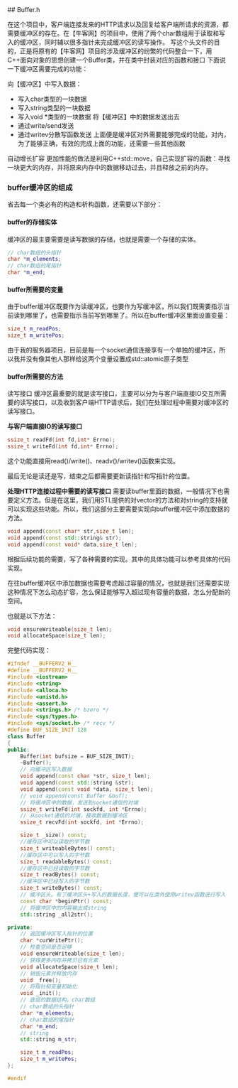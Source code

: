 <!--  -->## Buffer.h
在这个项目中，客户端连接发来的HTTP请求以及回复给客户端所请求的资源，都需要缓冲区的存在。在【牛客网】的项目中，使用了两个char数组用于读取和写入的缓冲区，同时辅以很多指针来完成缓冲区的读写操作。
写这个头文件的目的，正是将原有的【牛客网】项目的涉及缓冲区的纷繁的代码整合一下，用C++面向对象的思想创建一个Buffer类，并在类中封装对应的函数和接口
下面说一下缓冲区需要完成的功能：

向【缓冲区】中写入数据：
- 写入char类型的一块数据
- 写入string类型的一块数据
- 写入void *类型的一块数据
将【缓冲区】中的数据发送出去
- 通过write/send发送
- 通过writev分散写函数发送
上面便是缓冲区对外需要能够完成的功能，对内，为了能够正确，有效的完成上面的功能，还需要一些其他函数

自动增长扩容
更加性能的做法是利用C++std::move，自己实现扩容的函数：寻找一块更大的内存，并将原来内存中的数据移动过去，并且释放之前的内存。

### buffer缓冲区的组成
省去每一个类必有的构造和析构函数，还需要以下部分：

#### buffer的存储实体
缓冲区的最主要需要是读写数据的存储，也就是需要一个存储的实体。
```cpp
// char数组的头指针
char *m_elements;
// char数组的尾指针
char *m_end;
```
#### buffer所需要的变量
由于buffer缓冲区既要作为读缓冲区，也要作为写缓冲区，所以我们既需要指示当前读到哪里了，也需要指示当前写到哪里了。所以在buffer缓冲区里面设置变量：
```cpp
size_t m_readPos;
size_t m_writePos;
```
由于我的服务器项目，目前是每一个socket通信连接享有一个单独的缓冲区，所以我并没有像其他人那样给这两个变量设置成std::atomic原子类型

#### buffer所需要的方法
读写接口
缓冲区最重要的就是读写接口，主要可以分为与客户端直接IO交互所需要的读写接口，以及收到客户端HTTP请求后，我们在处理过程中需要对缓冲区的读写接口。

**与客户端直接IO的读写接口**
```cpp
ssize_t readFd(int fd,int* Errno);
ssize_t writeFd(int fd,int* Errno);
```
这个功能直接用read()/write()、readv()/writev()函数来实现。

最后无论是读还是写，结束之后都需要更新读指针和写指针的位置。

**处理HTTP连接过程中需要的读写接口**
需要读buffer里面的数据，一般情况下也需要定义方法。但是在这里，我们用STL提供的对vector的方法和对string的支持就可以实现这些功能。所以，我们这部分主要需要实现向buffer缓冲区中添加数据的方法。
```cpp
void append(const char* str,size_t len);
void append(const std::string& str);
void append(const void* data,size_t len);
```
根据后续功能的需要，写了各种需要的实现。其中的具体功能可以参考具体的代码实现。

在往buffer缓冲区中添加数据也需要考虑超过容量的情况，也就是我们还需要实现这种情况下怎么动态扩容，怎么保证能够写入超过现有容量的数据，怎么分配新的空间。

也就是以下方法：
```cpp
void ensureWriteable(size_t len);
void allocateSpace(size_t len);
```

完整代码实现：
```cpp
#ifndef __BUFFERV2_H__
#define __BUFFERV2_H__
#include <iostream>
#include <string>
#include <alloca.h>
#include <unistd.h>
#include <assert.h>
#include <strings.h> /* bzero */
#include <sys/types.h>
#include <sys/socket.h> /* recv */
#define BUF_SIZE_INIT 128
class Buffer
{
public:
    Buffer(int bufsize = BUF_SIZE_INIT);
    ~Buffer();
    // 向缓冲区写入数据
    void append(const char *str, size_t len);
    void append(const std::string &str);
    void append(const void *data, size_t len);
    // void append(const Buffer &buf);
    // 将缓冲区中的数据，发送到socket通信的对端
    ssize_t writeFd(int sockfd, int *Errno);
    // 从socket通信的对端，接收数据到缓冲区
    ssize_t recvFd(int sockfd, int *Errno);

    size_t _size() const;
    //缓存区中可以读取的字节数
    size_t writeableBytes() const;
    //缓存区中可以写入的字节数
    size_t readableBytes() const;
    //缓存区中已经读取的字节数
    size_t readBytes() const;
    //缓冲区中已经写入的字节数
    size_t writeBytes() const;
    // 缓冲区头。有了缓冲区头+写入的数据长度，便可以在类外使用writev函数进行写入
    const char *beginPtr() const;
    // 将缓冲区中的内容输出成string
    std::string _all2str();

private:
    // 返回缓冲区写入指针的位置
    char *curWritePtr();
    // 检查空间是否足够
    void ensureWriteable(size_t len);
    // 获得更多内存并拷贝已有元素
    void allocateSpace(size_t len);
    // 销毁元素并释放内存
    void _free();
    // 将指针和变量初始化
    void _init();
    // 底层的数据结构，char数组
    // char数组的头指针
    char *m_elements;
    // char数组的尾指针
    char *m_end;
    // string
    std::string m_str;

    size_t m_readPos;
    size_t m_writePos;
};

#endif

```